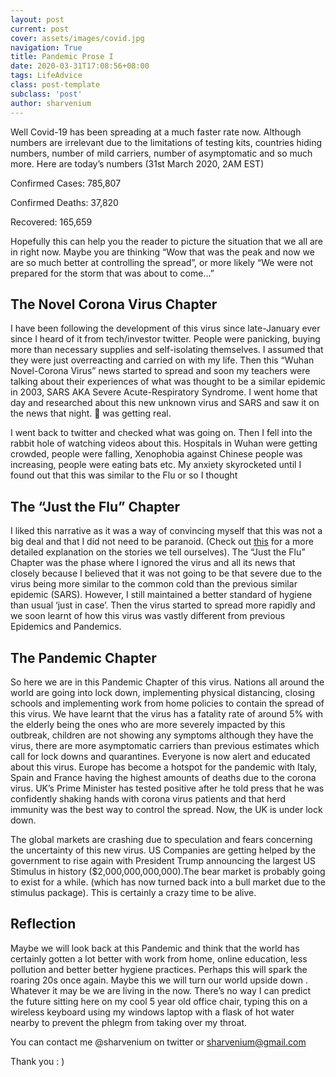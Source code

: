 ```yaml
---
layout: post
current: post
cover: assets/images/covid.jpg
navigation: True
title: Pandemic Prose I
date: 2020-03-31T17:08:56+08:00
tags: LifeAdvice
class: post-template
subclass: 'post'
author: sharvenium
---
```

Well Covid-19 has been spreading at a much faster rate now. Although numbers are irrelevant due to the limitations of testing kits, countries hiding numbers, number of mild carriers, number of asymptomatic and so much more. Here are today&#8217;s numbers (31st March 2020, 2AM EST)

Confirmed Cases: 785,807

Confirmed Deaths: 37,820

Recovered: 165,659

Hopefully this can help you the reader to picture the situation that we all are in right now. Maybe you are thinking &#8220;Wow that was the peak and now we are so much better at controlling the spread&#8221;, or more likely &#8220;We were not prepared for the storm that was about to come&#8230;&#8221;

## The Novel Corona Virus Chapter

I have been following the development of this virus since late-January ever since I heard of it from tech/investor twitter. People were panicking, buying more than necessary supplies and self-isolating themselves. I assumed that they were just overreacting and carried on with my life. Then this &#8220;Wuhan Novel-Corona Virus&#8221; news started to spread and soon my teachers were talking about their experiences of what was thought to be a similar epidemic in 2003, SARS AKA Severe Acute-Respiratory Syndrome. I went home that day and researched about this new unknown virus and SARS and saw it on the news that night. 💩 was getting real.

I went back to twitter and checked what was going on. Then I fell into the rabbit hole of watching videos about this. Hospitals in Wuhan were getting crowded, people were falling, Xenophobia against Chinese people was increasing, people were eating bats etc. My anxiety skyrocketed until I found out that this was similar to the Flu or so I thought

## The &#8220;Just the Flu&#8221; Chapter

I liked this narrative as it was a way of convincing myself that this was not a big deal and that I did not need to be paranoid. (Check out [this](https://sharvenium.com/the-stories-we-tell-ourselves/) for a more detailed explanation on the stories we tell ourselves). The &#8220;Just the Flu&#8221; Chapter was the phase where I ignored the virus and all its news that closely because I believed that it was not going to be that severe due to the virus being more similar to the common cold than the previous similar epidemic (SARS). However, I still maintained a better standard of hygiene than usual &#8216;just in case&#8217;. Then the virus started to spread more rapidly and we soon learnt of how this virus was vastly different from previous Epidemics and Pandemics.

## The Pandemic Chapter

So here we are in this Pandemic Chapter of this virus. Nations all around the world are going into lock down, implementing physical distancing, closing schools and implementing work from home policies to contain the spread of this virus. We have learnt that the virus has a fatality rate of around 5% with the elderly being the ones who are more severely impacted by this outbreak, children are not showing any symptoms although they have the virus, there are more asymptomatic carriers than previous estimates which call for lock downs and quarantines. Everyone is now alert and educated about this virus. Europe has become a hotspot for the pandemic with Italy, Spain and France having the highest amounts of deaths due to the corona virus. UK&#8217;s Prime Minister has tested positive after he told press that he was confidently shaking hands with corona virus patients and that herd immunity was the best way to control the spread. Now, the UK is under lock down.

The global markets are crashing due to speculation and fears concerning the uncertainty of this new virus. US Companies are getting helped by the government to rise again with President Trump announcing the largest US Stimulus in history ($2,000,000,000,000).The bear market is probably going to exist for a while. (which has now turned back into a bull market due to the stimulus package). This is certainly a crazy time to be alive.

## Reflection

Maybe we will look back at this Pandemic and think that the world has certainly gotten a lot better with work from home, online education, less pollution and better better hygiene practices. Perhaps this will spark the roaring 20s once again. Maybe this we will turn our world upside down . Whatever it may be we are living in the now. There&#8217;s no way I can predict the future sitting here on my cool 5 year old office chair, typing this on a wireless keyboard using my windows laptop with a flask of hot water nearby to prevent the phlegm from taking over my throat.

You can contact me @sharvenium on twitter or <sharvenium@gmail.com>

Thank you : )